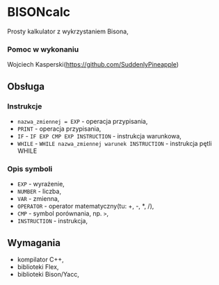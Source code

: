 # BISONcalc
Prosty kalkulator z wykrzystaniem Bisona,
### Pomoc w wykonaniu
Wojciech Kasperski(https://github.com/SuddenlyPineapple)
## Obsługa
### Instrukcje
  - `nazwa_zmiennej = EXP` - operacja przypisania,
  - `PRINT` - operacja przypisania,
  - `IF` - `IF EXP CMP EXP INSTRUCTION` - instrukcja warunkowa,
  - `WHILE` - `WHILE nazwa_zmiennej warunek INSTRUCTION` - instrukcja pętli WHILE

### Opis symboli
  - `EXP` - wyrażenie,
  - `NUMBER` - liczba,
  - `VAR` - zmienna,
  - `OPERATOR` - operator matematyczny(tu: +, -, *, /),
  - `CMP` - symbol porównania, np. `>`,
  - `INSTRUCTION` - instrukcja,


## Wymagania 
  - kompilator C++,
  - biblioteki Flex,
  - biblioteki Bison/Yacc, 
